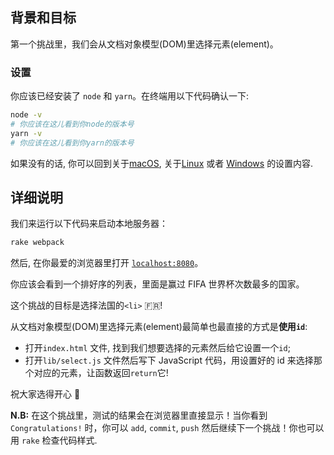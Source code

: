 ## 背景和目标

第一个挑战里，我们会从文档对象模型(DOM)里选择元素(element)。

### 设置

你应该已经安装了 `node` 和 `yarn`。在终端用以下代码确认一下:

```bash
node -v
# 你应该在这儿看到你node的版本号
yarn -v
# 你应该在这儿看到你yarn的版本号
```

如果没有的话, 你可以回到关于[macOS](https://github.com/lewagon/setup/blob/master/macos.cn.md#nodejs), 关于[Linux](https://github.com/lewagon/setup/blob/master/ubuntu.cn.md#nodejs) 或者 [Windows](https://github.com/lewagon/setup/blob/master/windows.cn.md#nodejs) 的设置内容.

## 详细说明

我们来运行以下代码来启动本地服务器：

```bash
rake webpack
```

然后, 在你最爱的浏览器里打开 [`localhost:8080`](http://localhost:8080)。

你应该会看到一个排好序的列表，里面是赢过 FIFA 世界杯次数最多的国家。

这个挑战的目标是选择法国的`<li>` 🇫🇷!

从文档对象模型(DOM)里选择元素(element)最简单也最直接的方式是**使用`id`**:

- 打开`index.html` 文件, 找到我们想要选择的元素然后给它设置一个`id`;
- 打开`lib/select.js` 文件然后写下 JavaScript 代码，用设置好的 id 来选择那个对应的元素，让函数返回`return`它!

祝大家选得开心 🎣

**N.B:** 在这个挑战里，测试的结果会在浏览器里直接显示！当你看到 `Congratulations!` 时，你可以 `add`, `commit`, `push` 然后继续下一个挑战！你也可以用 `rake` 检查代码样式.
